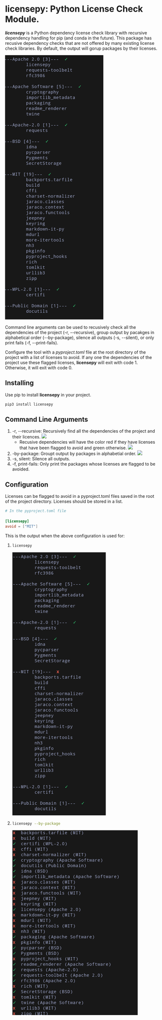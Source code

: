 # licensepy: Python License Check Module.

**_licensepy_** is a Python dependency license check library with recursive dependency handling for pip (and conda in the future). This package has recusive dependency checks that are not offered by many existing license check libraries. By default, the output will gorup packages by their licenses.

![](https://raw.githubusercontent.com/natibek/licensepy/main/imgs/licensepy_output.png)

Command line arguments can be used to recusively check all the dependencies of the project (-r, --recursive), group output by pacakges in alphabetical order (--by-package), silence all outputs (-s, --silent), or only print fails (-f, --print-fails).

Configure the tool with a _pyproject.toml_ file at the root directory of the project with a list of licenses to avoid. If any one the dependencies of the project use these flagged licenses, **licensepy** will exit with code 1. Otherwise, it will exit with code 0.

## Installing

Use pip to install **licensepy** in your project.

```bash
pip3 install licensepy

```

## Command Line Arguments

1. -r, --recursive: Recursively find all the dependencies of the project and their licences.
   ![](https://raw.githubusercontent.com/natibek/licensepy/main/imgs/licesepy_recursive.png)
   - Recusive dependencies will have the color red if they have licenses that have been flagged to avoid and green otherwise.
     ![](https://raw.githubusercontent.com/natibek/licensepy/main/imgs/licesepy_recursive_avoid_mit.png)
1. -by-package: Groupt output by packages in alphabetial order.
   ![](https://raw.githubusercontent.com/natibek/licensepy/main/imgs/licesepy_output_by_package.png)
1. -s, silent: Silence all outputs.
1. -f, print-fails: Only print the packages whose licenses are flagged to be avoided.

## Configuration

Licenses can be flagged to avoid in a pyproject.toml files saved in the root of the project directory. Licenses should be stored in a list.

```toml
# In the pyproject.toml file

[licensepy]
avoid = ["MIT"]
```

This is the output when the above configuration is used for:

1.  ```bash
    licensepy
    ```

    ![](https://raw.githubusercontent.com/natibek/licensepy/main/imgs/licensepy_avoid_mit.png)

1.  ```bash
    licensepy --by-package
    ```

    ![](https://raw.githubusercontent.com/natibek/licensepy/main/imgs/licensepy_by_package_avoid_MIT.png)
